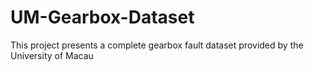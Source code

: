 # UM-Gearbox-Dataset
This project presents a complete gearbox fault dataset provided by the University of Macau

